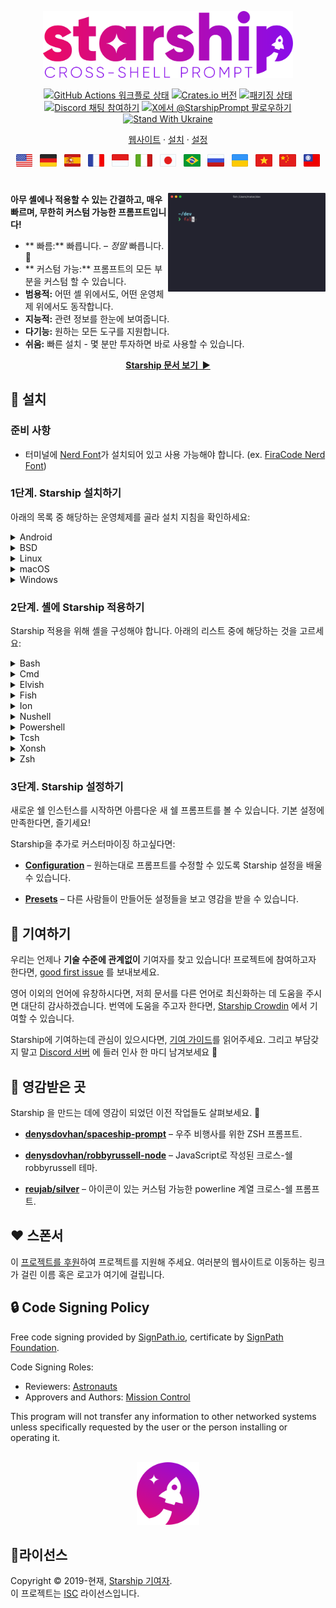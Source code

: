 <p align="center">
  <img
    width="400"
    src="https://raw.githubusercontent.com/starship/starship/master/media/logo.png"
    alt="Starship – 크로스-쉘 프롬프트"
 />
</p>

<p align="center">
  <a href="https://github.com/starship/starship/actions"
    ><img
      src="https://img.shields.io/github/actions/workflow/status/starship/starship/workflow.yml?branch=master&label=workflow&style=flat-square"
      alt="GitHub Actions 워크플로 상태"
 /></a>
  <a href="https://crates.io/crates/starship"
    ><img
      src="https://img.shields.io/crates/v/starship?style=flat-square"
      alt="Crates.io 버전"
 /></a>
  <a href="https://repology.org/project/starship/versions"
    ><img
      src="https://img.shields.io/repology/repositories/starship?label=in%20repositories&style=flat-square"
      alt="패키징 상태" /></a
><br />
  <a href="https://discord.gg/starship"
    ><img
      src="https://img.shields.io/discord/567163873606500352?label=discord&logoColor=white&style=flat-square"
      alt="Discord 채팅 참여하기"
 /></a>
  <a href="https://twitter.com/StarshipPrompt"
    ><img
      src="https://img.shields.io/badge/twitter-@StarshipPrompt-1DA1F3?style=flat-square"
      alt="X에서 @StarshipPrompt 팔로우하기"
 /></a>
  <a href="https://stand-with-ukraine.pp.ua"
    ><img
      src="https://raw.githubusercontent.com/vshymanskyy/StandWithUkraine/main/badges/StandWithUkraineFlat.svg"
      alt="Stand With Ukraine"
 /></a>
</p>

<p align="center">
  <a href="https://starship.rs">웹사이트</a>
  ·
  <a href="#🚀-installation">설치</a>
  ·
  <a href="https://starship.rs/config/">설정</a>
</p>

<p align="center">
  <a href="https://github.com/starship/starship/blob/master/README.md"
    ><img
      height="20"
      src="https://raw.githubusercontent.com/starship/starship/master/media/flag-us.png"
      alt="English"
 /></a>
  &nbsp;
  <a
    href="https://github.com/starship/starship/blob/master/docs/de-DE/guide/README.md"
    ><img
      height="20"
      src="https://raw.githubusercontent.com/starship/starship/master/media/flag-de.png"
      alt="Deutsch"
 /></a>
  &nbsp;
  <a
    href="https://github.com/starship/starship/blob/master/docs/es-ES/guide/README.md"
    ><img
      height="20"
      src="https://raw.githubusercontent.com/starship/starship/master/media/flag-es.png"
      alt="Español"
 /></a>
  &nbsp;
  <a
    href="https://github.com/starship/starship/blob/master/docs/fr-FR/guide/README.md"
    ><img
      height="20"
      src="https://raw.githubusercontent.com/starship/starship/master/media/flag-fr.png"
      alt="Français"
 /></a>
  &nbsp;
  <a
    href="https://github.com/starship/starship/blob/master/docs/id-ID/guide/README.md"
    ><img
      height="20"
      src="https://raw.githubusercontent.com/starship/starship/master/media/flag-id.png"
      alt="Bahasa Indonesia"
 /></a>
  &nbsp;
  <a
    href="https://github.com/starship/starship/blob/master/docs/it-IT/guide/README.md"
    ><img
      height="20"
      src="https://raw.githubusercontent.com/starship/starship/master/media/flag-it.png"
      alt="Italiano"
 /></a>
  &nbsp;
  <a
    href="https://github.com/starship/starship/blob/master/docs/ja-JP/guide/README.md"
    ><img
      height="20"
      src="https://raw.githubusercontent.com/starship/starship/master/media/flag-jp.png"
      alt="日本語"
 /></a>
  &nbsp;
  <a
    href="https://github.com/starship/starship/blob/master/docs/pt-BR/guide/README.md"
    ><img
      height="20"
      src="https://raw.githubusercontent.com/starship/starship/master/media/flag-br.png"
      alt="Português do Brasil"
 /></a>
  &nbsp;
  <a
    href="https://github.com/starship/starship/blob/master/docs/ru-RU/guide/README.md"
    ><img
      height="20"
      src="https://raw.githubusercontent.com/starship/starship/master/media/flag-ru.png"
      alt="Русский"
 /></a>
  &nbsp;
  <a
    href="https://github.com/starship/starship/blob/master/docs/uk-UA/guide/README.md"
    ><img
      height="20"
      src="https://raw.githubusercontent.com/starship/starship/master/media/flag-ua.png"
      alt="Українська"
 /></a>
  &nbsp;
  <a
    href="https://github.com/starship/starship/blob/master/docs/vi-VN/guide/README.md"
    ><img
      height="20"
      src="https://raw.githubusercontent.com/starship/starship/master/media/flag-vn.png"
      alt="Tiếng Việt"
 /></a>
  &nbsp;
  <a
    href="https://github.com/starship/starship/blob/master/docs/zh-CN/guide/README.md"
    ><img
      height="20"
      src="https://raw.githubusercontent.com/starship/starship/master/media/flag-cn.png"
      alt="简体中文"
 /></a>
  &nbsp;
  <a
    href="https://github.com/starship/starship/blob/master/docs/zh-TW/guide/README.md"
    ><img
      height="20"
      src="https://raw.githubusercontent.com/starship/starship/master/media/flag-tw.png"
      alt="繁體中文"
 /></a>
</p>

<h1></h1>

<img
  src="https://raw.githubusercontent.com/starship/starship/master/media/demo.gif"
  alt="ITerm2, Snazzy 테마가 포함된 Starship"
  width="50%"
  align="right"
 />

**아무 셸에나 적용할 수 있는 간결하고, 매우 빠르며, 무한히 커스텀 가능한 프롬프트입니다!**

- ** 빠름:** 빠릅니다. – _정말_ 빠릅니다.  🚀
- ** 커스텀 가능:** 프롬프트의 모든 부분을 커스텀 할 수 있습니다.
- **범용적:** 어떤 셸 위에서도, 어떤 운영체제 위에서도 동작합니다.
- **지능적:** 관련 정보를 한눈에 보여줍니다.
- **다기능:** 원하는 모든 도구를 지원합니다.
- **쉬움:** 빠른 설치 - 몇 분만 투자하면 바로 사용할 수 있습니다.

<p align="center">
<a href="https://starship.rs/config/"><strong>Starship 문서 보기&nbsp;&nbsp;▶</strong></a>
</p>

<a name="🚀-installation"></a>

## 🚀 설치

### 준비 사항

- 터미널에 [Nerd Font](https://www.nerdfonts.com/)가 설치되어 있고 사용 가능해야 합니다. (ex. [FiraCode Nerd Font](https://www.nerdfonts.com/font-downloads))

### 1단계. Starship 설치하기

아래의 목록 중 해당하는 운영체제를 골라 설치 지침을 확인하세요:

<details>
<summary>Android</summary>

다음 패키지 관리자 중 하나를 사용해 Starship 을 설치하세요:

| 리포지토리                                                                             | 설명                     |
| --------------------------------------------------------------------------------- | ---------------------- |
| [Termux](https://github.com/termux/termux-packages/tree/master/packages/starship) | `pkg install starship` |

</details>

<details>
<summary>BSD</summary>

다음 패키지 관리자 중 하나를 사용해 Starship 을 설치하세요:

| 배포판      | 리포지토리                                                    | 설명                                |
| -------- | -------------------------------------------------------- | --------------------------------- |
| **_전체_** | **[crates.io](https://crates.io/crates/starship)**       | `cargo install starship --locked` |
| FreeBSD  | [FreshPorts](https://www.freshports.org/shells/starship) | `pkg install starship`            |
| NetBSD   | [pkgsrc](https://pkgsrc.se/shells/starship)              | `pkgin install starship`          |

</details>

<details>
<summary>Linux</summary>

사용중인 시스템에서 최신버전을 설치해주세요.

```sh
curl -sS https://starship.rs/install.sh | sh
```

다음의 패키지 관리자를 사용해서 Starship을 설치할 수도 있습니다.

| 배포판                | 리포지토리                                                                                        | 설명                                                                             |
| ------------------ | -------------------------------------------------------------------------------------------- | ------------------------------------------------------------------------------ |
| **_전체_**           | **[crates.io](https://crates.io/crates/starship)**                                           | `cargo install starship --locked`                                              |
| _전체_               | [conda-forge](https://anaconda.org/conda-forge/starship)                                     | `conda install -c conda-forge starship`                                        |
| _전체_               | [Linuxbrew](https://formulae.brew.sh/formula/starship)                                       | `brew install starship`                                                        |
| Alpine Linux 3.13+ | [Alpine Linux 패키지](https://pkgs.alpinelinux.org/packages?name=starship)                      | `apk add starship`                                                             |
| Arch Linux         | [Arch Linux Extra](https://archlinux.org/packages/extra/x86_64/starship)                     | `pacman -S starship`                                                           |
| CentOS 7+          | [Copr](https://copr.fedorainfracloud.org/coprs/atim/starship)                                | `dnf copr enable atim/starship` <br /> `dnf install starship` |
| Debian 13+         | [Debian Main](https://sources.debian.org/src/starship/1.22.1-1/)                             | `apt install starship`                                                         |
| Gentoo             | [Gentoo 패키지](https://packages.gentoo.org/packages/app-shells/starship)                       | `emerge app-shells/starship`                                                   |
| Manjaro            |                                                                                              | `pacman -S starship`                                                           |
| NixOS              | [nixpkgs](https://github.com/NixOS/nixpkgs/blob/master/pkgs/tools/misc/starship/default.nix) | `nix-env -iA nixpkgs.starship`                                                 |
| openSUSE           | [OSS](https://software.opensuse.org/package/starship)                                        | `zypper in starship`                                                           |
| Ubuntu 25.04+      | [Ubuntu Universe](https://packages.ubuntu.com/source/plucky/starship)                        | `apt install starship`                                                         |
| Void Linux         | [Void Linux 패키지](https://github.com/void-linux/void-packages/tree/master/srcpkgs/starship)   | `xbps-install -S starship`                                                     |

</details>

<details>
<summary>macOS</summary>

사용중인 시스템에서 최신버전을 설치해주세요.

```sh
curl -sS https://starship.rs/install.sh | sh
```

다음의 패키지 관리자를 사용해서 Starship을 설치할 수도 있습니다.

| 리포지토리                                                    | 설명                                      |
| -------------------------------------------------------- | --------------------------------------- |
| **[crates.io](https://crates.io/crates/starship)**       | `cargo install starship --locked`       |
| [conda-forge](https://anaconda.org/conda-forge/starship) | `conda install -c conda-forge starship` |
| [Homebrew](https://formulae.brew.sh/formula/starship)    | `brew install starship`                 |
| [MacPorts](https://ports.macports.org/port/starship)     | `port install starship`                 |

</details>

<details>
<summary>Windows</summary>

[releases 섹션](https://github.com/starship/starship/releases/latest)에서 MSI 인스톨러를 받아 실행하여 시스템에 맞는 최신 버전을 설치하세요.

다음 패키지 관리자 중 하나를 사용해 Starship 을 설치하세요:

| 리포지토리                                                                                        | 설명                                      |
| -------------------------------------------------------------------------------------------- | --------------------------------------- |
| **[crates.io](https://crates.io/crates/starship)**                                           | `cargo install starship --locked`       |
| [Chocolatey](https://community.chocolatey.org/packages/starship)                             | `choco install starship`                |
| [conda-forge](https://anaconda.org/conda-forge/starship)                                     | `conda install -c conda-forge starship` |
| [Scoop](https://github.com/ScoopInstaller/Main/blob/master/bucket/starship.json)             | `scoop install starship`                |
| [winget](https://github.com/microsoft/winget-pkgs/tree/master/manifests/s/Starship/Starship) | `winget install --id Starship.Starship` |

</details>

### 2단계. 셸에 Starship 적용하기

Starship 적용을 위해 셸을 구성해야 합니다. 아래의 리스트 중에 해당하는 것을 고르세요:

<details>
<summary>Bash</summary>

`~/.bashrc`의 끝부분에 아래 라인을 추가:

```sh
eval "$(starship init bash)"
```

</details>

<details>
<summary>Cmd</summary>

Cmd를 이용하려면 [Clink](https://chrisant996.github.io/clink/clink.html) (v1.2.30+) 를 사용해야 합니다. `%LocalAppData%\clink\starship.lua` 경로에 파일을 만들고 아래 내용으로 채우세요:

```lua
load(io.popen('starship init cmd'):read("*a"))()
```

</details>

<details>
<summary>Elvish</summary>

`~/.elvish/rc.elv` 의 끝부분에 아래 라인을 추가:

```sh
eval (starship init elvish)
```

알림: Elvish v0.18 버전 이상에서만 지원됩니다.

</details>

<details>
<summary>Fish</summary>

`~/.config/fish/config.fish`의 끝부분에 아래 라인을 추가:

```fish
starship init fish | source
```

</details>

<details>
<summary>Ion</summary>

`~/.config/ion/initrc` 의 끝부분에 아래 라인을 추가:

```sh
eval $(starship init ion)
```

</details>

<details>
<summary>Nushell</summary>

Add the following to the end of your Nushell configuration (find it by running `$nu.config-path` in Nushell):

```sh
mkdir ($nu.data-dir | path join "vendor/autoload")
starship init nu | save -f ($nu.data-dir | path join "vendor/autoload/starship.nu")
```

알림: Nushell v0.96 버전 이상에서만 지원됩니다.

</details>

<details>
<summary>Powershell</summary>

다음 내용을 PowerShell 설정파일 (찾으려면 `$PROFILE` 실행) 마지막 부분에 추가하세요:

```powershell
Invoke-Expression (&starship init powershell)
```

</details>

<details>
<summary>Tcsh</summary>

`~/.tcshrc` 의 끝부분에 아래 라인을 추가:

```sh
eval `starship init tcsh`
```

</details>

<details>
<summary>Xonsh</summary>

`~/.xonshrc` 의 끝부분에 아래 라인을 추가:

```python
execx($(starship init xonsh))
```

</details>

<details>
<summary>Zsh</summary>

`~/.zshrc`의 끝부분에 아래 라인을 추가

```sh
eval "$(starship init zsh)"
```

</details>

### 3단계. Starship 설정하기

새로운 쉘 인스턴스를 시작하면 아름다운 새 쉘 프롬프트를 볼 수 있습니다. 기본 설정에 만족한다면, 즐기세요!

Starship을 추가로 커스터마이징 하고싶다면:

- **[Configuration](https://starship.rs/config/)** – 원하는대로 프롬프트를 수정할 수 있도록 Starship 설정을 배울 수 있습니다.

- **[Presets](https://starship.rs/presets/)** – 다른 사람들이 만들어둔 설정들을 보고 영감을 받을 수 있습니다.

## 🤝 기여하기

우리는 언제나 **기술 수준에 관계없이** 기여자를 찾고 있습니다! 프로젝트에 참여하고자 한다면, [good first issue](https://github.com/starship/starship/labels/🌱%20good%20first%20issue) 를 보내보세요.

영어 이외의 언어에 유창하시다면, 저희 문서를 다른 언어로 최신화하는 데 도움을 주시면 대단히 감사하겠습니다. 번역에 도움을 주고자 한다면, [Starship Crowdin](https://translate.starship.rs/) 에서 기여할 수 있습니다.

Starship에 기여하는데 관심이 있으시다면, [기여 가이드](https://github.com/starship/starship/blob/master/CONTRIBUTING.md)를 읽어주세요. 그리고 부담갖지 말고 [Discord 서버](https://discord.gg/8Jzqu3T) 에 들러 인사 한 마디 남겨보세요 👋

## 💭 영감받은 곳

Starship 을 만드는 데에 영감이 되었던 이전 작업들도 살펴보세요. 🙏

- **[denysdovhan/spaceship-prompt](https://github.com/denysdovhan/spaceship-prompt)** – 우주 비행사를 위한 ZSH 프롬프트.

- **[denysdovhan/robbyrussell-node](https://github.com/denysdovhan/robbyrussell-node)** – JavaScript로 작성된 크로스-쉘 robbyrussell 테마.

- **[reujab/silver](https://github.com/reujab/silver)** – 아이콘이 있는 커스텀 가능한 powerline 계열 크로스-쉘 프롬프트.

## ❤️ 스폰서

이 [프로젝트를 후원](https://github.com/sponsors/starship)하여 프로젝트를 지원해 주세요. 여러분의 웹사이트로 이동하는 링크가 걸린 이름 혹은 로고가 여기에 걸립니다.

## 🔒 Code Signing Policy

Free code signing provided by [SignPath.io](https://signpath.io), certificate by [SignPath Foundation](https://signpath.org).

Code Signing Roles:

- Reviewers: [Astronauts](https://github.com/orgs/starship/teams/astronauts)
- Approvers and Authors: [Mission Control](https://github.com/orgs/starship/teams/mission-control)

This program will not transfer any information to other networked systems unless specifically requested by the user or the person installing or operating it.

<p align="center">
    <br>
    <img width="100" src="https://raw.githubusercontent.com/starship/starship/master/media/icon.png" alt="Starship 로켓 아이콘">
</p>

## 📝라이선스

Copyright © 2019-현재, [Starship 기여자](https://github.com/starship/starship/graphs/contributors).<br /> 이 프로젝트는 [ISC](https://github.com/starship/starship/blob/master/LICENSE) 라이선스입니다.
